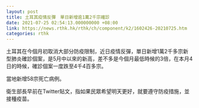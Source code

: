 ```yaml
---
layout: post
title: 土耳其疫情反彈　單日新增逾1萬2千宗確診
date: 2021-07-25 02:54:13.000000000 +08:00
link: https://news.rthk.hk/rthk/ch/component/k2/1602426-20210725.htm
categories: rthk
---
```


土耳其在今個月初取消大部分防疫限制，近日疫情反彈，單日新增1萬2千多宗新型肺炎確診個案，是5月中以來的新高，差不多是今個月最低時候的3倍，在本月4日的時候，確診個案一度跌至4千4百多宗。

當地新增58宗死亡病例。

衛生部長早前在Twitter貼文，指如果民眾希望明天更好，就要遵守防疫措施，並接種疫苗。
